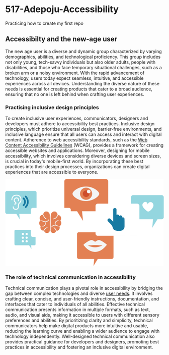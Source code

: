 # 517-Adepoju-Accessibility

 Practicing how to create my first repo 

## Accessibilty and the new-age user

The new age user is a diverse and dynamic group characterized by varying demographics, abilities, and technological proficiency. This group includes not only young, tech-savvy individuals but also older adults, people with disabilities, and those who face temporary situational challenges, such as a broken arm or a noisy environment. With the rapid advancement of technology, users today expect seamless, intuitive, and accessible experiences across all devices. Understanding the diverse nature of these needs is essential for creating products that cater to a broad audience, ensuring that no one is left behind when crafting user experiences.

### Practising inclusive design principles

To create inclusive user experiences, communicators, designers and developers must adhere to accessibility best practices. Inclusive design principles, which prioritize universal design, barrier-free environments, and inclusive language ensure that all users can access and interact with digital content. Adherence to web accessibility standards, such as the [Web Content Accessibility Guidelines](https://www.w3.org/WAI/standards-guidelines/wcag/) (WCAG), provides a framework for creating accessible websites and applications. Moreover, designing for mobile accessibility, which involves considering diverse devices and screen sizes, is crucial in today's mobile-first world. By incorporating these best practices into their design processes, organizations can create digital experiences that are accessible to everyone.



![An image of icons depicting the different impairments in humans](Images/accessibility-practice.png)



### The role of technical communication in accessibility

Technical communication plays a pivotal role in accessibility by bridging the gap between complex technologies and diverse [user needs](https://www.interaction-design.org/literature/topics/user-needs#:~:text=User%20needs%20refer%20to%20users,with%20a%20product%20or%20service). It involves crafting clear, concise, and user-friendly instructions, documentation, and interfaces that cater to individuals of all abilities. Effective technical communication presents information in multiple formats, such as text, audio, and visual aids, making it accessible to users with different sensory preferences and abilities. By prioritizing clarity and simplicity, technical communicators help make digital products more intuitive and usable, reducing the learning curve and enabling a wider audience to engage with technology independently. Well-designed technical communication also provides practical guidance for developers and designers, promoting best practices in accessibility and fostering an inclusive digital environment.

 
